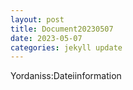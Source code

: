 ```yaml
---
layout: post
title: Document20230507
date: 2023-05-07
categories: jekyll update
---
```


Yordaniss:Dateiinformation  
